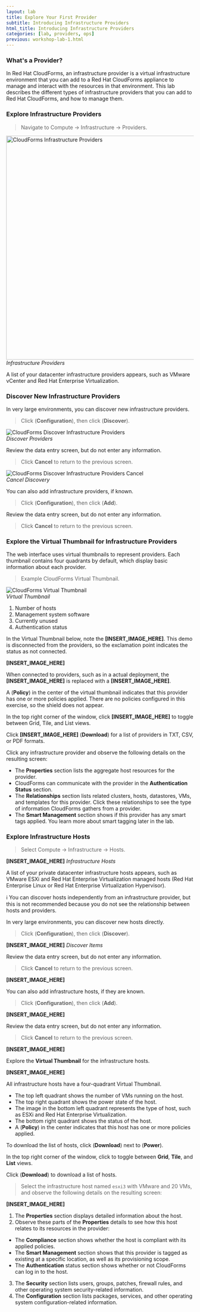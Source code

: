 ```yaml
---
layout: lab
title: Explore Your First Provider
subtitle: Introducing Infrastructure Providers
html_title: Introducing Infrastructure Providers
categories: [lab, providers, ops]
previous: workshop-lab-1.html
---
```


### What's a Provider?

In Red Hat CloudForms, an infrastructure provider is a virtual infrastructure environment that you can add to a Red Hat CloudForms appliance to manage and interact with the resources in that environment. This lab describes the different types of infrastructure providers that you can add to Red Hat CloudForms, and how to manage them.

### Explore Infrastructure Providers

> Navigate to Compute → Infrastructure → Providers.

<img alt="CloudForms Infrastructure Providers" src="{{ site.baseurl }}/www-default/screenshots/cfme-nav-compute-infra-providers.png" width="600"/><br/>
*Infrastructure Providers*

A list of your datacenter infrastructure providers appears, such as VMware vCenter and Red Hat Enterprise Virtualization.

### Discover New Infrastructure Providers

In very large environments, you can discover new infrastructure providers.

> Click <i class="fa fa-cog" aria-hidden="true"></i> (**Configuration**), then click <i class="fa fa-search" aria-hidden="true"></i> (**Discover**).

<img alt="CloudForms Discover Infrastructure Providers" src="{{ site.baseurl }}/www-default/screenshots/cfme-nav-discover-infra-providers.png"/><br/>
*Discover Providers*

Review the data entry screen, but do not enter any information.

>  Click **Cancel** to return to the previous screen.

<img alt="CloudForms Discover Infrastructure Providers Cancel" src="{{ site.baseurl }}/www-default/screenshots/cfme-nav-discover-infra-providers-cancel.png"/><br/>
*Cancel Discovery*

You can also add infrastructure providers, if known.

> Click <i class="fa fa-cog" aria-hidden="true"></i> (**Configuration**), then click <i class="fa fa-plus-circle" aria-hidden="true"></i> (**Add**).

Review the data entry screen, but do not enter any information.

>  Click **Cancel** to return to the previous screen.

### Explore the Virtual Thumbnail for Infrastructure Providers

The web interface uses virtual thumbnails to represent providers. Each thumbnail contains four quadrants by default, which display basic information about each provider.

> Example CloudForms Virtual Thumbnail.

<img alt="CloudForms Virtual Thumbnail" src="{{ site.baseurl }}/www-default/screenshots/cfme-virt-thumbnail.png"/><br/>
*Virtual Thumbnail*

1. Number of hosts
2. Management system software
3. Currently unused
4. Authentication status

In the Virtual Thumbnail below, note the **[INSERT_IMAGE_HERE]**. This demo is disconnected from the providers, so the exclamation point indicates the status as not connected.

**[INSERT_IMAGE_HERE]**

When connected to providers, such as in a actual deployment, the **[INSERT_IMAGE_HERE]** is replaced with a **[INSERT_IMAGE_HERE]**.

A <i class="fa fa-shield" aria-hidden="true"></i> (**Policy**) in the center of the virtual thumbnail indicates that this provider has one or more policies applied. There are no policies configured in this exercise, so the shield does not appear.

In the top right corner of the window, click **[INSERT_IMAGE_HERE]** to toggle between Grid, Tile, and List views.

Click **[INSERT_IMAGE_HERE]** (**Download**) for a list of providers in TXT, CSV, or PDF formats.

Click any infrastructure provider and observe the following details on the resulting screen:
* The **Properties** section lists the aggregate host resources for the provider.
* CloudForms can communicate with the provider in the **Authentication Status** section.
* The **Relationships** section lists related clusters, hosts, datastores, VMs, and templates for this provider. Click these relationships to see the type of information CloudForms gathers from a provider.
* The **Smart Management** section shows if this provider has any smart tags applied. You learn more about smart tagging later in the lab.

### Explore Infrastructure Hosts

> Select Compute → Infrastructure → Hosts.

**[INSERT_IMAGE_HERE]**
*Infrastructure Hosts*

A list of your private datacenter infrastructure hosts appears, such as VMware ESXi and Red Hat Enterprise Virtualization managed hosts (Red Hat Enterprise Linux or Red Hat Enterprise Virtualization Hypervisor).

:information_source: You can discover hosts independently from an infrastructure provider, but this is not recommended because you do not see the relationship between hosts and providers.

In very large environments, you can discover new hosts directly.

> Click <i class="fa fa-cog" aria-hidden="true"></i> (**Configuration**), then click <i class="fa fa-search" aria-hidden="true"></i> (**Discover**).

**[INSERT_IMAGE_HERE]**
*Discover Items*

Review the data entry screen, but do not enter any information.

>  Click **Cancel** to return to the previous screen.

**[INSERT_IMAGE_HERE]**

You can also add infrastructure hosts, if they are known.

> Click <i class="fa fa-cog" aria-hidden="true"></i> (**Configuration**), then click <i class="fa fa-plus-circle" aria-hidden="true"></i> (**Add**).

**[INSERT_IMAGE_HERE]**

Review the data entry screen, but do not enter any information.

>  Click **Cancel** to return to the previous screen.

**[INSERT_IMAGE_HERE]**

Explore the **Virtual Thumbnail** for the infrastructure hosts.

**[INSERT_IMAGE_HERE]**

All infrastructure hosts have a four-quadrant Virtual Thumbnail.
* The top left quadrant shows the number of VMs running on the host.
* The top right quadrant shows the power state of the host.
* The image in the bottom left quadrant represents the type of host, such as ESXi and Red Hat Enterprise Virtualization.
* The bottom right quadrant shows the status of the host.
* A <i class="fa fa-shield" aria-hidden="true"></i> (**Policy**) in the center indicates that this host has one or more policies applied.

To download the list of hosts, click <i class="fa fa-download" aria-hidden="true"></i> (**Download**) next to <i class="fa fa-power-off" aria-hidden="true"></i> (**Power**).

In the top right corner of the window, click <i class="fa fa-th" aria-hidden="true"></i> <i class="fa fa-th-large" aria-hidden="true"></i> <i class="fa fa-list" aria-hidden="true"></i> to toggle between **Grid**, **Tile**, and **List** views.

Click <i class="fa fa-download" aria-hidden="true"></i> (**Download**) to download a list of hosts.

> Select the infrastructure host named `esxi3` with VMware and 20 VMs, and observe the following details on the resulting screen:

**[INSERT_IMAGE_HERE]**

1. The **Properties** section displays detailed information about the host.
2. Observe these parts of the **Properties** details to see how this host relates to its resources in the provider:
  * The **Compliance** section shows whether the host is compliant with its applied policies.
  * The **Smart Management** section shows that this provider is tagged as existing at a specific location, as well as its provisioning scope.
  * The **Authentication** status section shows whether or not CloudForms can log in to the host.
3. The **Security** section lists users, groups, patches, firewall rules, and other operating system security-related information.
4. The **Configuration** section lists packages, services, and other operating system configuration-related information.
